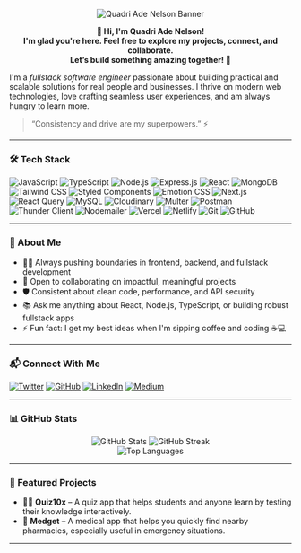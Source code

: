<p align="center">
  <img src="https://capsule-render.vercel.app/api?type=wave&color=0a192f&height=200&width=full&section=header&text=Quadri%20Ade%20Nelson%20🚀&fontColor=ffffff&fontSize=40&fontAlignY=35" alt="Quadri Ade Nelson Banner"/>
</p>

<p align="center">
  <strong>👋 Hi, I'm Quadri Ade Nelson!<br/>
  I'm glad you're here. Feel free to explore my projects, connect, and collaborate.<br/>
  Let’s build something amazing together! 🚀</strong>
</p>

I'm a *fullstack software engineer* passionate about building practical and scalable solutions for real people and businesses. I thrive on modern web technologies, love crafting seamless user experiences, and am always hungry to learn more.

> “Consistency and drive are my superpowers.” ⚡

---

### 🛠️ Tech Stack

![JavaScript](https://img.shields.io/badge/-JavaScript-F7DF1E?style=for-the-badge&logo=javascript&logoColor=black)
![TypeScript](https://img.shields.io/badge/-TypeScript-3178C6?style=for-the-badge&logo=typescript&logoColor=white)
![Node.js](https://img.shields.io/badge/-Node.js-339933?style=for-the-badge&logo=node.js&logoColor=white)
![Express.js](https://img.shields.io/badge/Express.js-000000?style=for-the-badge&logo=express&logoColor=white)
![React](https://img.shields.io/badge/-React-61DAFB?style=for-the-badge&logo=react&logoColor=black)
![MongoDB](https://img.shields.io/badge/-MongoDB-4EA94B?style=for-the-badge&logo=mongodb&logoColor=white)
![Tailwind CSS](https://img.shields.io/badge/-Tailwind%20CSS-06B6D4?style=for-the-badge&logo=tailwind-css&logoColor=white)
![Styled Components](https://img.shields.io/badge/-Styled%20Components-db7093?style=for-the-badge&logo=styled-components&logoColor=white)
![Emotion CSS](https://img.shields.io/badge/-Emotion%20CSS-cf649a?style=for-the-badge&logo=emotion&logoColor=white)
![Next.js](https://img.shields.io/badge/-Next.js-000000?style=for-the-badge&logo=next.js&logoColor=white)
![React Query](https://img.shields.io/badge/-React%20Query-FF4154?style=for-the-badge&logo=react-query&logoColor=white)
![MySQL](https://img.shields.io/badge/-MySQL-00758F?style=for-the-badge&logo=mysql&logoColor=white)
![Cloudinary](https://img.shields.io/badge/-Cloudinary-3448C5?style=for-the-badge&logo=cloudinary&logoColor=white)
![Multer](https://img.shields.io/badge/-Multer-FFCA28?style=for-the-badge&logoColor=black)
![Postman](https://img.shields.io/badge/-Postman-FF6C37?style=for-the-badge&logo=postman&logoColor=white)
![Thunder Client](https://img.shields.io/badge/-Thunder%20Client-1DC9B7?style=for-the-badge&logo=thunder-client&logoColor=white)
![Nodemailer](https://img.shields.io/badge/-Nodemailer-00923F?style=for-the-badge&logo=nodemailer&logoColor=white)
![Vercel](https://img.shields.io/badge/-Vercel-000000?style=for-the-badge&logo=vercel&logoColor=white)
![Netlify](https://img.shields.io/badge/-Netlify-00C7B7?style=for-the-badge&logo=netlify&logoColor=white)
![Git](https://img.shields.io/badge/-Git-F05032?style=for-the-badge&logo=git&logoColor=white)
![GitHub](https://img.shields.io/badge/-GitHub-181717?style=for-the-badge&logo=github&logoColor=white)

---

### 🌱 About Me

- 👨‍💻 Always pushing boundaries in frontend, backend, and fullstack development
- 🤝 Open to collaborating on impactful, meaningful projects
- 🛡 Consistent about clean code, performance, and API security
- 📚 Ask me anything about React, Node.js, TypeScript, or building robust fullstack apps
- ⚡ Fun fact: I get my best ideas when I'm sipping coffee and coding ☕💻

---

### 📬 Connect With Me

[![Twitter](https://img.shields.io/badge/-Twitter-1DA1F2?style=flat-square&logo=twitter&logoColor=white)](https://twitter.com/QuadriAdeNelson)
[![GitHub](https://img.shields.io/badge/-GitHub-181717?style=flat-square&logo=github&logoColor=white)](https://github.com/Dev-NelsonQUAN)
[![LinkedIn](https://img.shields.io/badge/-LinkedIn-0A66C2?style=flat-square&logo=linkedin&logoColor=white)](https://www.linkedin.com/in/nelson-quadri-911a91337/)
[![Medium](https://img.shields.io/badge/-Medium-12100E?style=flat-square&logo=medium&logoColor=white)](https://medium.com/@nelson.ade.quadri)

---

### 📊 GitHub Stats

<p align="center">
  <img src="https://github-readme-stats.vercel.app/api?username=Dev-NelsonQUAN&show_icons=true&theme=react&hide_border=true" alt="GitHub Stats" />
  <img src="https://github-readme-streak-stats.herokuapp.com/?user=Dev-NelsonQUAN&theme=react&hide_border=true" alt="GitHub Streak" />
  <br />
    <img src="https://github-readme-stats.vercel.app/api/top-langs/?username=Dev-NelsonQUAN&layout=compact&theme=react&hide_border=true" alt="Top Languages" />
</p>

---

### 🌟 Featured Projects

- 🧑‍🎓 **Quiz10x** – A quiz app that helps students and anyone learn by testing their knowledge interactively.
- 🏥 **Medget** – A medical app that helps you quickly find nearby pharmacies, especially useful in emergency situations.

---
